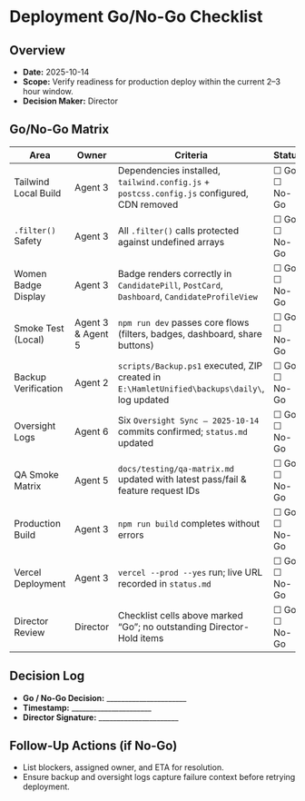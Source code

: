 # Deployment Go/No-Go Checklist

## Overview
- **Date:** 2025-10-14
- **Scope:** Verify readiness for production deploy within the current 2–3 hour window.
- **Decision Maker:** Director

## Go/No-Go Matrix
| Area | Owner | Criteria | Status | Notes |
|------|-------|----------|--------|-------|
| Tailwind Local Build | Agent 3 | Dependencies installed, `tailwind.config.js` + `postcss.config.js` configured, CDN removed | ☐ Go / ☐ No-Go | |
| `.filter()` Safety | Agent 3 | All `.filter()` calls protected against undefined arrays | ☐ Go / ☐ No-Go | |
| Women Badge Display | Agent 3 | Badge renders correctly in `CandidatePill`, `PostCard`, `Dashboard`, `CandidateProfileView` | ☐ Go / ☐ No-Go | |
| Smoke Test (Local) | Agent 3 & Agent 5 | `npm run dev` passes core flows (filters, badges, dashboard, share buttons) | ☐ Go / ☐ No-Go | |
| Backup Verification | Agent 2 | `scripts/Backup.ps1` executed, ZIP created in `E:\HamletUnified\backups\daily\`, log updated | ☐ Go / ☐ No-Go | |
| Oversight Logs | Agent 6 | Six `Oversight Sync – 2025-10-14` commits confirmed; `status.md` updated | ☐ Go / ☐ No-Go | |
| QA Smoke Matrix | Agent 5 | `docs/testing/qa-matrix.md` updated with latest pass/fail & feature request IDs | ☐ Go / ☐ No-Go | |
| Production Build | Agent 3 | `npm run build` completes without errors | ☐ Go / ☐ No-Go | |
| Vercel Deployment | Agent 3 | `vercel --prod --yes` run; live URL recorded in `status.md` | ☐ Go / ☐ No-Go | |
| Director Review | Director | Checklist cells above marked “Go”; no outstanding Director-Hold items | ☐ Go / ☐ No-Go | |

## Decision Log
- **Go / No-Go Decision:** ______________________
- **Timestamp:** ______________________
- **Director Signature:** ______________________

## Follow-Up Actions (if No-Go)
- List blockers, assigned owner, and ETA for resolution.
- Ensure backup and oversight logs capture failure context before retrying deployment.
